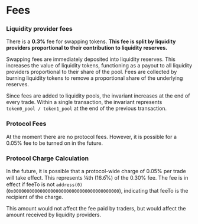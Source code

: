 # Fees

### Liquidity provider fees[​](https://docs.uniswap.org/contracts/v2/concepts/advanced-topics/fees#liquidity-provider-fees) <a href="#liquidity-provider-fees" id="liquidity-provider-fees"></a>

There is a **0.3%** fee for swapping tokens. **This fee is split by liquidity providers proportional to their contribution to liquidity reserves.**

Swapping fees are immediately deposited into liquidity reserves. This increases the value of liquidity tokens, functioning as a payout to all liquidity providers proportional to their share of the pool. Fees are collected by burning liquidity tokens to remove a proportional share of the underlying reserves.

Since fees are added to liquidity pools, the invariant increases at the end of every trade. Within a single transaction, the invariant represents `token0_pool / token1_pool` at the end of the previous transaction.

### Protocol Fees[​](https://docs.uniswap.org/contracts/v2/concepts/advanced-topics/fees#protocol-fees) <a href="#protocol-fees" id="protocol-fees"></a>

At the moment there are no protocol fees. However, it is possible for a 0.05% fee to be turned on in the future.

### Protocol Charge Calculation[​](https://docs.uniswap.org/contracts/v2/concepts/advanced-topics/fees#protocol-charge-calculation) <a href="#protocol-charge-calculation" id="protocol-charge-calculation"></a>

In the future, it is possible that a protocol-wide charge of 0.05% per trade will take effect. This represents ⅙th (16.6̅%) of the 0.30% fee. The fee is in effect if feeTo is not `address(0)` (`0x0000000000000000000000000000000000000000`), indicating that feeTo is the recipient of the charge.

This amount would not affect the fee paid by traders, but would affect the amount received by liquidity providers.
